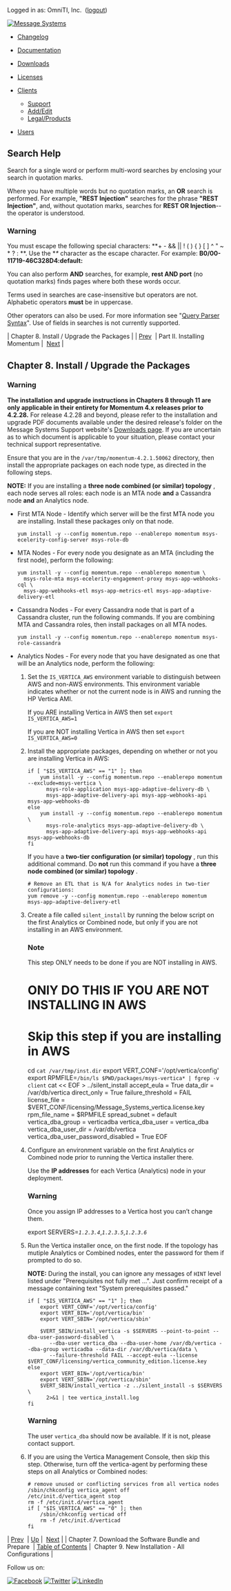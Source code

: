 Logged in as: OmniTI, Inc.  ([logout](https://support.messagesystems.com/logout.php))

[![Message Systems](https://support.messagesystems.com/images/ms-white205.png)](https://support.messagesystems.com/start.php) 

*   [Changelog](https://support.messagesystems.com/start.php?show=changelog)
*   [Documentation](https://support.messagesystems.com/docs/)
*   [Downloads](https://support.messagesystems.com/start.php)

*   [Licenses](https://support.messagesystems.com/license_summary.php)
*   <a href="">Clients</a>
    *   [Support](https://support.messagesystems.com/cs.php)
    *   [Add/Edit](https://support.messagesystems.com/edit_client.php)
    *   [Legal/Products](https://support.messagesystems.com/edit_products.php)
*   [Users](https://support.messagesystems.com/edit_customer.php)

## Search Help

Search for a single word or perform multi-word searches by enclosing your search in quotation marks.

Where you have multiple words but no quotation marks, an **OR** search is performed. For example, **"REST Injection"** searches for the phrase **"REST Injection"**, and, without quotation marks, searches for **REST OR Injection**--the operator is understood.

### Warning

You must escape the following special characters: **+ - && || ! ( ) { } [ ] ^ " ~ * ? : \**. Use the **\** character as the escape character. For example: **B0/00-11719-46C328D4\:default\:**

You can also perform **AND** searches, for example, **rest AND port** (no quotation marks) finds pages where both these words occur.

Terms used in searches are case-insensitive but operators are not. Alphabetic operators **must** be in uppercase.

Other operators can also be used. For more information see "[Query Parser Syntax](https://lucene.apache.org/core/old_versioned_docs/versions/3_0_0/queryparsersyntax.html)". Use of fields in searches is not currently supported.

| Chapter 8. Install / Upgrade the Packages |
| [Prev](download_bundle.php)  | Part II. Installing Momentum |  [Next](new_installation.php) |

## Chapter 8. Install / Upgrade the Packages

### Warning

**The installation and upgrade instructions in Chapters 8 through 11 are only applicable in their entirety for Momentum 4.x releases prior to 4.2.28.**                                                                                                                                                 For release 4.2.28 and beyond, please refer to the installation and upgrade PDF documents available under the desired release's folder on the Message Systems Support website's [Downloads page](https://support.messagesystems.com/start.php/). If you are uncertain as to which document is applicable to your situation, please contact your technical support representative.

Ensure that you are in the `/var/tmp/momentum-4.2.1.50062` directory, then install the appropriate packages on each node type, as directed in the following steps.

**NOTE:** If you are installing a **three node combined (or similar) topology** , each node serves all roles: each node is an MTA node **and** a Cassandra node **and** an Analytics node.

*   First MTA Node - Identify which server will be the first MTA node you are installing. Install these packages only on that node.

    `yum install -y --config momentum.repo --enablerepo momentum msys-ecelerity-config-server msys-role-db`
*   MTA Nodes - For every node you designate as an MTA (including the first node), perform the following:

    ```
    yum install -y --config momentum.repo --enablerepo momentum \
      msys-role-mta msys-ecelerity-engagement-proxy msys-app-webhooks-cql \
      msys-app-webhooks-etl msys-app-metrics-etl msys-app-adaptive-delivery-etl
    ```

*   Cassandra Nodes - For every Cassandra node that is part of a Cassandra cluster, run the following commands. If you are combining MTA and Cassandra roles, then install packages on all MTA nodes.

    `yum install -y --config momentum.repo --enablerepo momentum msys-role-cassandra`
*   Analytics Nodes - For every node that you have designated as one that will be an Analytics node, perform the following:

    1.  Set the `IS_VERTICA_AWS` environment variable to distinguish between AWS and non-AWS environments. This environment variable indicates whether or not the current node is in AWS and running the HP Vertica AMI.

        If you ARE installing Vertica in AWS then set `export IS_VERTICA_AWS=1`

        If you are NOT installing Vertica in AWS then set `export IS_VERTICA_AWS=0`

    2.  Install the appropriate packages, depending on whether or not you are installing Vertica in AWS:

        ```
        if [ "$IS_VERTICA_AWS" == "1" ]; then
            yum install -y --config momentum.repo --enablerepo momentum --exclude=msys-vertica \
              msys-role-application msys-app-adaptive-delivery-db \
              msys-app-adaptive-delivery-api msys-app-webhooks-api msys-app-webhooks-db
        else
            yum install -y --config momentum.repo --enablerepo momentum \
              msys-role-analytics msys-app-adaptive-delivery-db \
              msys-app-adaptive-delivery-api msys-app-webhooks-api msys-app-webhooks-db
        fi
        ```

        If you have a **two-tier configuration (or similar) topology** , run this additional command. Do **not** run this command if you have a **three node combined (or similar) topology** .

        ```
        # Remove an ETL that is N/A for Analytics nodes in two-tier configurations:
        yum remove -y --config momentum.repo --enablerepo momentum msys-app-adaptive-delivery-etl
        ```

    3.  Create a file called `silent_install` by running the below script on the first Analytics or Combined node, but only if you are not installing in an AWS environment.

        ### Note

        This step ONLY needs to be done if you are NOT installing in AWS.

        # ONlY DO THIS IF YOU ARE NOT INSTALLING IN AWS
        # Skip this step if you are installing in AWS
        cd `cat /var/tmp/inst.dir`
        export VERT_CONF='/opt/vertica/config'
        export RPMFILE=`/bin/ls $PWD/packages/msys-vertica* | fgrep -v client`
        cat << EOF > ../silent_install
        accept_eula = True
        data_dir = /var/db/vertica
        direct_only = True
        failure_threshold = FAIL
        license_file = $VERT_CONF/licensing/Message_Systems_vertica.license.key
        rpm_file_name = $RPMFILE
        spread_subnet = default
        vertica_dba_group = verticadba
        vertica_dba_user = vertica_dba
        vertica_dba_user_dir = /var/db/vertica
        vertica_dba_user_password_disabled = True
        EOF
    4.  Configure an environment variable on the first Analytics or Combined node prior to running the Vertica installer there.

        <a name="install_upgrade_packages.vertica_ips"></a>Use the **IP addresses**           for each Vertica (Analytics) node in your deployment.

        ### Warning

        Once you assign IP addresses to a Vertica host you can’t change them.

        export SERVERS=*`1.2.3.4`*,*`1.2.3.5`*,*`1.2.3.6`*
    5.  Run the Vertica installer once, on the first node. If the topology has mutiple Analytics or Combined nodes, enter the password for them if prompted to do so.

        **NOTE:** During the install, you can ignore any messages of `HINT` level listed under "Prerequisites not fully met ...". Just confirm receipt of a message containing text "System prerequisites passed."

        ```
        if [ "$IS_VERTICA_AWS" == "1" ]; then
            export VERT_CONF='/opt/vertica/config'
            export VERT_BIN='/opt/vertica/bin'
            export VERT_SBIN='/opt/vertica/sbin'

            $VERT_SBIN/install_vertica -s $SERVERS --point-to-point --dba-user-password-disabled \
               --dba-user vertica_dba --dba-user-home /var/db/vertica --dba-group verticadba --data-dir /var/db/vertica/data \
               --failure-threshold FAIL --accept-eula --license $VERT_CONF/licensing/vertica_community_edition.license.key
        else
            export VERT_BIN='/opt/vertica/bin'
            export VERT_SBIN='/opt/vertica/sbin'
            $VERT_SBIN/install_vertica -z ../silent_install -s $SERVERS \
              2>&1 | tee vertica_install.log
        fi
        ```

        ### Warning

        The user `vertica_dba` should now be available. If it is not, please contact support.

    6.  If you are using the Vertica Management Console, then skip this step. Otherwise, turn off the vertica-agent by performing these steps on all Analytics or Combined nodes:

        ```
        # remove unused or conflicting services from all vertica nodes
        /sbin/chkconfig vertica_agent off
        /etc/init.d/vertica_agent stop
        rm -f /etc/init.d/vertica_agent
        if [ "$IS_VERTICA_AWS" == "0" ]; then
            /sbin/chkconfig verticad off
            rm -f /etc/init.d/verticad
        fi
        ```

| [Prev](download_bundle.php)  | [Up](p.installing.php) |  [Next](new_installation.php) |
| Chapter 7. Download the Software Bundle and Prepare  | [Table of Contents](index.php) |  Chapter 9. New Installation - All Configurations |

Follow us on:

[![Facebook](https://support.messagesystems.com/images/icon-facebook.png)](http://www.facebook.com/messagesystems) [![Twitter](https://support.messagesystems.com/images/icon-twitter.png)](http://twitter.com/#!/MessageSystems) [![LinkedIn](https://support.messagesystems.com/images/icon-linkedin.png)](http://www.linkedin.com/company/message-systems)